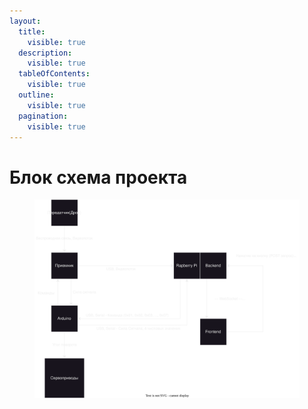 ```yaml
---
layout:
  title:
    visible: true
  description:
    visible: true
  tableOfContents:
    visible: true
  outline:
    visible: true
  pagination:
    visible: true
---
```


# Блок схема проекта

<figure><img src="../.gitbook/assets/Схема Работы проекта.drawio.svg" alt=""><figcaption></figcaption></figure>
